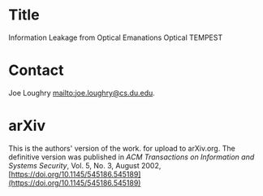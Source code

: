 # Title
Information Leakage from Optical Emanations
Optical TEMPEST

# Contact
Joe Loughry [mailto:joe.loughry@cs.du.edu](joe.loughry@cs.du.edu).

# arXiv
This is the authors' version of the work. for upload to arXiv.org. The
definitive version was published in *ACM Transactions on Information and
Systems Security*, Vol. 5, No. 3, August 2002,
[https://doi.org/10.1145/545186.545189](https://doi.org/10.1145/545186.545189)


